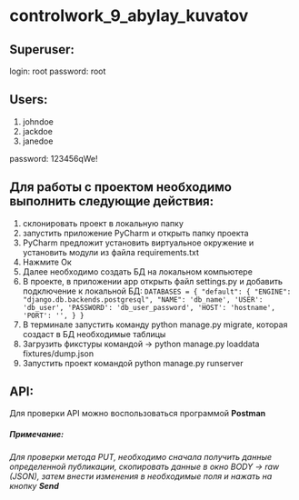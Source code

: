 # controlwork_9_abylay_kuvatov

## Superuser:
login: root
password: root

## Users:
1. johndoe
2. jackdoe
3. janedoe

password: 123456qWe!

## Для работы с проектом необходимо выполнить следующие действия:
1. склонировать проект в локальную папку
2. запустить приложение PyCharm и открыть папку проекта
3. PyCharm предложит установить виртуальное окружение и установить модули из файла requirements.txt
4. Нажмите Ок
5. Далее необходимо создать БД на локальном компьютере
6. В проекте, в приложении app открыть файл settings.py и добавить подключение к локальной БД:
`DATABASES = {
    "default": {
        "ENGINE": "django.db.backends.postgresql",
        "NAME": 'db_name',
        'USER': 'db_user',
        'PASSWORD': 'db_user_password',
        'HOST': 'hostname',
        'PORT': '',
    }
}`
7. В терминале запустить команду python manage.py migrate, которая создаст в БД необходимые таблицы
8. Загрузить фикстуры командой -> python manage.py loaddata fixtures/dump.json
9. Запустить проект командой python manage.py runserver


## API:

Для проверки API можно воспользоваться программой **Postman**
##### Примечание: 
_Для проверки метода PUT, необходимо сначала получить данные определенной публикации, скопировать данные в окно BODY -> raw (JSON), затем внести изменения в необходимые поля и нажать на кнопку **Send**_


